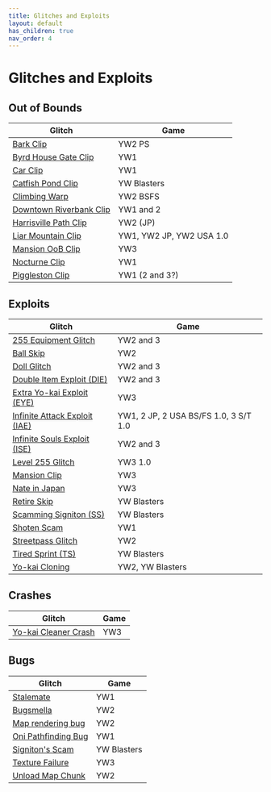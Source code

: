 ```yaml
---
title: Glitches and Exploits
layout: default
has_children: true
nav_order: 4
---
```


# Glitches and Exploits

## Out of Bounds

|Glitch|Game|
|------|----|
|[Bark Clip](/glitches-and-exploits/bark-clip.html)|YW2 PS|
|[Byrd House Gate Clip](/glitches-and-exploits/byrd-house-gate-clip.html)|YW1|
|[Car Clip](/glitches-and-exploits/car-clip.html)|YW1|
|[Catfish Pond Clip](/glitches-and-exploits/catfish-pond-clip.html)|YW Blasters|
|[Climbing Warp](/glitches-and-exploits/climbing-warp.html)|YW2 BSFS|
|[Downtown Riverbank Clip](/glitches-and-exploits/downtown-riverbank-clip.html)|YW1 and 2|
|[Harrisville Path Clip](/glitches-and-exploits/harrisville-path-clip.html)|YW2 (JP)|
|[Liar Mountain Clip](/glitches-and-exploits/liar-mountain-clip.html)|YW1, YW2 JP, YW2 USA 1.0|
|[Mansion OoB Clip](/glitches-and-exploits/mansion-oob-clip.html)|YW3|
|[Nocturne Clip](/glitches-and-exploits/nocturne-clip.html)|YW1|
|[Piggleston Clip](/glitches-and-exploits/piggleston-clip.html)|YW1 (2 and 3?)|

## Exploits

|Glitch|Game|
|------|----|
|[255 Equipment Glitch](/glitches-and-exploits/255-equipment-glitch.html)|YW2 and 3|
|[Ball Skip](/glitches-and-exploits/ball-skip.html)|YW2|
|[Doll Glitch](/glitches-and-exploits/doll-glitch.html)|YW2 and 3|
|[Double Item Exploit (DIE)](/glitches-and-exploits/die.html)|YW2 and 3|
|[Extra Yo-kai Exploit (EYE)](/glitches-and-exploits/eye.html)|YW3|
|[Infinite Attack Exploit (IAE)](/glitches-and-exploits/iae.html)|YW1, 2 JP, 2 USA BS/FS 1.0, 3 S/T 1.0|
|[Infinite Souls Exploit (ISE)](/glitches-and-exploits/ise.html)|YW2 and 3|
|[Level 255 Glitch](/glitches-and-exploits/level-255-glitch.html)|YW3 1.0|
|[Mansion Clip](/glitches-and-exploits/mansion-clip.html)|YW3|
|[Nate in Japan](/glitches-and-exploits/nate-in-japan.html)|YW3|
|[Retire Skip](/glitches-and-exploits/retire-skip.html)|YW Blasters|
|[Scamming Signiton (SS)](/glitches-and-exploits/scamming-signiton.html)|YW Blasters|
|[Shoten Scam](/glitches-and-exploits/shoten-scam.html)|YW1|
|[Streetpass Glitch](/glitches-and-exploits/streetpass-glitch.html)|YW2|
|[Tired Sprint (TS)](/glitches-and-exploits/tired-sprint.html)|YW Blasters|
|[Yo-kai Cloning](/glitches-and-exploits/yo-kai-cloning.html)|YW2, YW Blasters|

## Crashes

|Glitch|Game|
|------|----|
|[Yo-kai Cleaner Crash](/glitches-and-exploits/yo-kai-cleaner-crash.html)|YW3|

## Bugs

|Glitch|Game|
|------|----|
|[Stalemate](/glitches-and-exploits/stalemate.html)|YW1|
|[Bugsmella](/glitches-and-exploits/bugsmella.html)|YW2|
|[Map rendering bug](/glitches-and-exploits/map-rendering-bug.html)|YW2|
|[Oni Pathfinding Bug](/glitches-and-exploits/oni-pathfinding-bug.html)|YW1|
|[Signiton's Scam](/glitches-and-exploits/signitons-scam.html)|YW Blasters|
|[Texture Failure](/glitches-and-exploits/texture-failure.html)|YW3|
|[Unload Map Chunk](/glitches-and-exploits/unload-map-chunk.html)|YW2|

